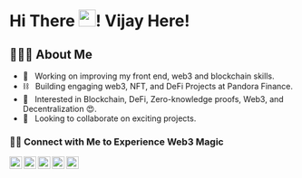 # Hi There <img src="https://raw.githubusercontent.com/iampavangandhi/iampavangandhi/master/gifs/Hi.gif" width="30px" height="30px">! Vijay Here!

## 👨🏻‍💻 About Me

- 🔭 &nbsp; Working on improving my front end, web3 and blockchain skills.
- ⛓️ &nbsp; Building engaging web3, NFT, and DeFi Projects at Pandora Finance.
- 🌱 &nbsp; Interested in Blockchain, DeFi, Zero-knowledge proofs, Web3, and Decentralization 😍.
- 💼 &nbsp; Looking to collaborate on exciting projects.
<!-- 💻 &nbsp; Learning data structure, algorithm, system architecture, and design by practising challenges on [Leetcode](https://leetcode.com/vijaykumarktg/).
 🤔 &nbsp; Learning photography as a hobby from Coursera and writing blogs on [Dev Community](https://dev.to/vijaykumarktg18). -->

<h3> 🤝🏻 Connect with Me to Experience Web3 Magic</h3>

<a href="https://vijaykumar.vercel.app" target="_blank">
  <img align="left" alt="Mail to Vijay" width="22px" src="https://cdn.jsdelivr.net/npm/@fortawesome/fontawesome-free@5.14.0/svgs/solid/globe.svg" />
</a>
<a href="mailto:vijaykumardevktg@gmail.com" target="_blank">
  <img align="left" alt="Mail to Vijay" width="22px" src="https://cdn.jsdelivr.net/npm/@fortawesome/fontawesome-free@5.14.0/svgs/solid/mail-bulk.svg" />
</a>
<a href="https://www.linkedin.com/in/vijaykumarktg/" target="_blank">
  <img align="left" alt="Vijay's Linkdein" width="22px" src="https://cdn.jsdelivr.net/npm/simple-icons@v3/icons/linkedin.svg" />
</a>
<a href="https://twitter.com/vijaykumarktg18" target="_blank">
  <img align="left" alt="Vijay's Twitter" width="22px" src="https://cdn.jsdelivr.net/npm/simple-icons@v3/icons/twitter.svg" />
</a>
<a href="https://stackoverflow.com/users/10521908/vijay-kumar" target="_blank">
  <img align="left" alt="Vijay's Linkdein" width="22px" src="https://cdn.jsdelivr.net/npm/simple-icons@3.7.0/icons/stackoverflow.svg" />
</a>
